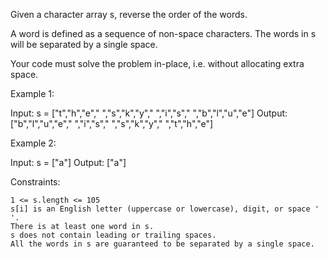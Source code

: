 Given a character array s, reverse the order of the words.

A word is defined as a sequence of non-space characters. The words in s will be separated by a single space.

Your code must solve the problem in-place, i.e. without allocating extra space.

 

Example 1:

Input: s = ["t","h","e"," ","s","k","y"," ","i","s"," ","b","l","u","e"]
Output: ["b","l","u","e"," ","i","s"," ","s","k","y"," ","t","h","e"]

Example 2:

Input: s = ["a"]
Output: ["a"]

 

Constraints:

    1 <= s.length <= 105
    s[i] is an English letter (uppercase or lowercase), digit, or space ' '.
    There is at least one word in s.
    s does not contain leading or trailing spaces.
    All the words in s are guaranteed to be separated by a single space.

